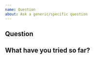 ```yaml
---
name: Question
about: Ask a generic/specific question
---
```


## Question


## What have you tried so far?
[//]: # (Should include:)
[//]: # (- Host configuration: OS, lang version, etc.)
[//]: # (- Steps to reproduce)
[//]: # (- Logs and errors)
[//]: # (- Other potentially useful information)
